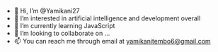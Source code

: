 - 👋 Hi, I’m @Yamikani27
- 👀 I’m interested in artificial intelligence and development overall
- 🌱 I’m currently learning JavaScript
- 💞️ I’m looking to collaborate on ...
- 📫 You can reach me through email at yamikanitembo6@gmail.com

<!---
Yamikani27/Yamikani27 is a ✨ special ✨ repository because its `README.md` (this file) appears on your GitHub profile.
You can click the Preview link to take a look at your changes.
--->
